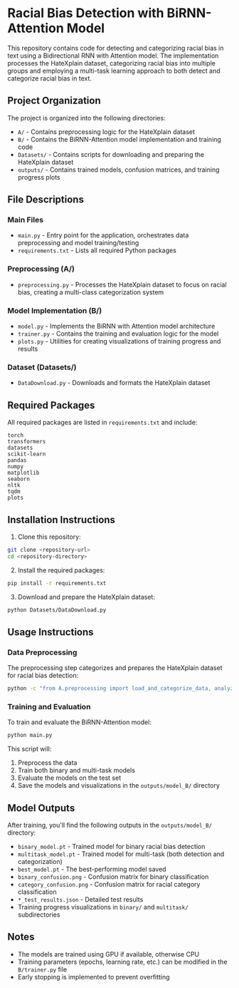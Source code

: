 # Racial Bias Detection with BiRNN-Attention Model

This repository contains code for detecting and categorizing racial bias in text using a Bidirectional RNN with Attention model. The implementation processes the HateXplain dataset, categorizing racial bias into multiple groups and employing a multi-task learning approach to both detect and categorize racial bias in text.

## Project Organization

The project is organized into the following directories:

- `A/` - Contains preprocessing logic for the HateXplain dataset
- `B/` - Contains the BiRNN-Attention model implementation and training code
- `Datasets/` - Contains scripts for downloading and preparing the HateXplain dataset
- `outputs/` - Contains trained models, confusion matrices, and training progress plots

## File Descriptions

### Main Files
- `main.py` - Entry point for the application, orchestrates data preprocessing and model training/testing
- `requirements.txt` - Lists all required Python packages

### Preprocessing (A/)
- `preprocessing.py` - Processes the HateXplain dataset to focus on racial bias, creating a multi-class categorization system

### Model Implementation (B/)
- `model.py` - Implements the BiRNN with Attention model architecture
- `trainer.py` - Contains the training and evaluation logic for the model
- `plots.py` - Utilities for creating visualizations of training progress and results

### Dataset (Datasets/)
- `DataDownload.py` - Downloads and formats the HateXplain dataset

## Required Packages

All required packages are listed in `requirements.txt` and include:

```
torch
transformers
datasets
scikit-learn
pandas
numpy
matplotlib
seaborn
nltk
tqdm
plots
```

## Installation Instructions

1. Clone this repository:
```bash
git clone <repository-url>
cd <repository-directory>
```

2. Install the required packages:
```bash
pip install -r requirements.txt
```

3. Download and prepare the HateXplain dataset:
```bash
python Datasets/DataDownload.py
```

## Usage Instructions

### Data Preprocessing

The preprocessing step categorizes and prepares the HateXplain dataset for racial bias detection:

```bash
python -c "from A.preprocessing import load_and_categorize_data, analyze_categories, process_for_multi_class_modeling; all_data, balanced_data = load_and_categorize_data(); analyze_categories(balanced_data); process_for_multi_class_modeling(balanced_data)"
```

### Training and Evaluation

To train and evaluate the BiRNN-Attention model:

```bash
python main.py
```

This script will:
1. Preprocess the data
2. Train both binary and multi-task models
3. Evaluate the models on the test set
4. Save the models and visualizations in the `outputs/model_B/` directory

## Model Outputs

After training, you'll find the following outputs in the `outputs/model_B/` directory:

- `binary_model.pt` - Trained model for binary racial bias detection
- `multitask_model.pt` - Trained model for multi-task (both detection and categorization)
- `best_model.pt` - The best-performing model saved
- `binary_confusion.png` - Confusion matrix for binary classification
- `category_confusion.png` - Confusion matrix for racial category classification
- `*_test_results.json` - Detailed test results
- Training progress visualizations in `binary/` and `multitask/` subdirectories

## Notes

- The models are trained using GPU if available, otherwise CPU
- Training parameters (epochs, learning rate, etc.) can be modified in the `B/trainer.py` file
- Early stopping is implemented to prevent overfitting
